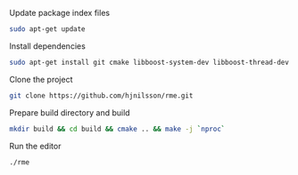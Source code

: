 Update package index files
```bash
sudo apt-get update
```


Install dependencies
```bash
sudo apt-get install git cmake libboost-system-dev libboost-thread-dev libglu1-mesa-dev libwxgtk3.0-dev libarchive-dev freeglut3-dev libxmu-dev libxi-dev
```

Clone the project
```bash
git clone https://github.com/hjnilsson/rme.git
```

Prepare build directory and build
```bash
mkdir build && cd build && cmake .. && make -j `nproc`
```
Run the editor
```bash
./rme
```
